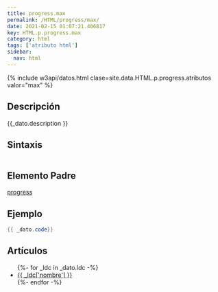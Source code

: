 ```yaml
---
title: progress.max
permalink: /HTML/progress/max/
date: 2021-02-15 01:07:21.406817
key: HTML.p.progress.max
category: html
tags: ['atributo html']
sidebar: 
  nav: html
---
```


{% include w3api/datos.html clase=site.data.HTML.p.progress.atributos valor="max" %}

## Descripción
{{_dato.description }}

## Sintaxis
~~~html
~~~

## Elemento Padre
[progress](/HTML/progress/)

## Ejemplo
~~~java
{{ _dato.code}}
~~~

## Artículos
<ul>
{%- for _ldc in _dato.ldc -%}
   <li>
       <a href="{{_ldc['url'] }}">{{ _ldc['nombre'] }}</a>
   </li>
{%- endfor -%}
</ul>
